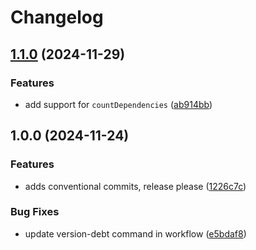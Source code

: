 # Changelog

## [1.1.0](https://github.com/xeel-dev/cli-npm-plugin/compare/v1.0.0...v1.1.0) (2024-11-29)


### Features

* add support for `countDependencies` ([ab914bb](https://github.com/xeel-dev/cli-npm-plugin/commit/ab914bb808a21ade0dfb2ac762a8ea2947bc0b0e))

## 1.0.0 (2024-11-24)


### Features

* adds conventional commits, release please ([1226c7c](https://github.com/xeel-dev/cli-npm-plugin/commit/1226c7c433a7794b5d2ba3b323054d9c5a05b27b))


### Bug Fixes

* update version-debt command in workflow ([e5bdaf8](https://github.com/xeel-dev/cli-npm-plugin/commit/e5bdaf85470c18ed6c27badda942e9e3b04716a3))
